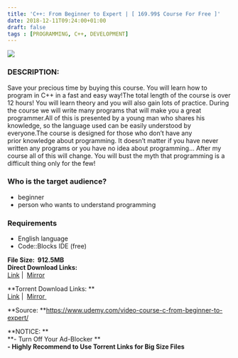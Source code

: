 ```yaml
---
title: 'C++: From Beginner to Expert | [ 169.99$ Course For Free ]'
date: 2018-12-11T09:24:00+01:00
draft: false
tags : [PROGRAMMING, C++, DEVELOPMENT]
---
```


[![](https://1.bp.blogspot.com/-ylqOyKSrD0Q/XA9zlzJCFEI/AAAAAAAAAxg/RCJZszQMmx4Td9wctqIXCnfkrN9Pwv73wCLcBGAs/s640/C-From-Beginner-to-Expert.jpg)](https://1.bp.blogspot.com/-ylqOyKSrD0Q/XA9zlzJCFEI/AAAAAAAAAxg/RCJZszQMmx4Td9wctqIXCnfkrN9Pwv73wCLcBGAs/s1600/C-From-Beginner-to-Expert.jpg)

### DESCRIPTION:

Save your precious time by buying this course. You will learn how to program in C++ in a fast and easy way!The total length of the course is over 12 hours! You will learn theory and you will also gain lots of practice. During the course we will write many programs that will make you a great programmer.All of this is presented by a young man who shares his knowledge, so the language used can be easily understood by everyone.The course is designed for those who don’t have any prior knowledge about programming. It doesn’t matter if you have never written any programs or you have no idea about programming… After my course all of this will change. You will bust the myth that programming is a difficult thing only for the few!  

### Who is the target audience?

*   beginner
*   person who wants to understand programming

### Requirements

*   English language
*   Code::Blocks IDE (free)

**File Size:  912.5MB**  
**Direct Download Links:**  
 [Link](https://oko.sh/FromBeginnertolink1) |  [Mirror](https://oko.sh/FromBeginnertolink2)  
  
**Torrent Download Links: **  
 [Link](https://oko.sh/FromBeginnertotorrent1) |  [Mirror ](https://oko.sh/FromBeginnertotorrent2)  
  
**Source: **https://www.udemy.com/video-course-c-from-beginner-to-expert/  
  
**NOTICE: **  
**\- Turn Off Your Ad-Blocker **  
**\- Highly Recommend to Use Torrent Links for Big Size Files**